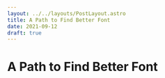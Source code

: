 ```yaml
---
layout: ../../layouts/PostLayout.astro
title: A Path to Find Better Font
date: 2021-09-12
draft: true
---
```



# A Path to Find Better Font